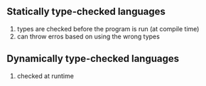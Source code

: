 Statically type-checked languages
-------------------
1. types are checked before the program is run (at compile time)
2. can throw erros based on using the wrong types

Dynamically type-checked languages
-----------------------
1. checked at runtime
